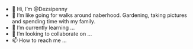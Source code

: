 - 👋 Hi, I’m @Dezsipenny
- 👀 I’m like going for walks around naberhood.
Gardening, taking pictures and spending time with my family.
- 🌱 I’m currently learning ...
- 💞️ I’m looking to collaborate on ...
- 📫 How to reach me ...

<!---
Dezsipenny/Dezsipenny is a ✨ special ✨ repository because its `README.md` (this file) appears on your GitHub profile.
You can click the Preview link to take a look at your changes.
--->
